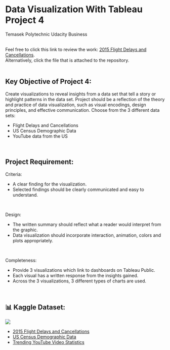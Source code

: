 # Data Visualization With Tableau Project 4
Temasek Polytechnic Udacity Business<br><br>

Feel free to click this link to review the work: <a href="https://public.tableau.com/app/profile/yvonne.lip/viz/UdacityProject4_FlightDelayedCancellations_LimPinPinv1_0/Story)">2015 Flight Delays and Cancellations</a>.<br>
Alternatively, click the file that is attached to the repository.
<br><br>

## Key Objective of Project 4:
Create visualizations to reveal insights from a data set that tell a story or highlight patterns in the data set. Project should be a reflection of the theory and practice of data visualization, such as visual encodings, design principles, and effective communication. Choose from the 3 different data sets:
- Flight Delays and Cancellations
- US Census Demographic Data
- YouTube data from the US
<br>

## Project Requirement:
Criteria: 
- A clear finding for the visualization.
- Selected findings should be clearly communicated and easy to understand.
<br>

Design:
- The written summary should reflect what a reader would interpret from the graphic.
- Data visualization should incorporate interaction, animation, colors and plots appropriately.
<br>

Completeness:
- Provide 3 visualizations which link to dashboards on Tableau Public.
- Each visual has a written response from the insights gained.
- Across the 3 visualizations, 3 different types of charts are used.
<br>

## 📊 Kaggle Dataset:
<img src="https://storage.googleapis.com/kaggle-datasets-images/854/1560/127b0b8c8b15b9eaa8a0c3f3e49ced0d/dataset-thumbnail.jpg"><br>
- <a href="https://www.kaggle.com/datasets/usdot/flight-delays/data" target="_blank">2015 Flight Delays and Cancellations</a><br>
- <a href="https://www.kaggle.com/datasets/muonneutrino/us-census-demographic-data/data" target="_blank">US Census Demographic Data</a><br>
- <a href="https://www.kaggle.com/datasets/datasnaek/youtube-new/data" target="_blank">Trending YouTube Video Statistics</a><br>
